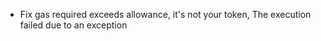 * Fix gas required exceeds allowance, it's not your token, The execution failed due to an exception
